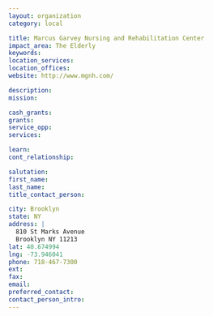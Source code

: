 ```yaml
---
layout: organization
category: local

title: Marcus Garvey Nursing and Rehabilitation Center
impact_area: The Elderly
keywords: 
location_services: 
location_offices: 
website: http://www.mgnh.com/

description: 
mission: 

cash_grants: 
grants: 
service_opp: 
services: 

learn: 
cont_relationship: 

salutation: 
first_name: 
last_name: 
title_contact_person: 

city: Brooklyn
state: NY
address: |
  810 St Marks Avenue    
  Brooklyn NY 11213
lat: 40.674994
lng: -73.946041
phone: 718-467-7300
ext: 
fax: 
email: 
preferred_contact: 
contact_person_intro: 
---
```


